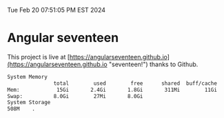Tue Feb 20 07:51:05 PM EST 2024

# Angular seventeen


This project is live at [https://angularseventeen.github.io](https://angularseventeen.github.io "seventeen!") thanks to Github.

```bash
System Memory
               total        used        free      shared  buff/cache   available
Mem:            15Gi       2.4Gi       1.8Gi       311Mi        11Gi        12Gi
Swap:          8.0Gi        27Mi       8.0Gi
System Storage
508M	.
```
```bash
